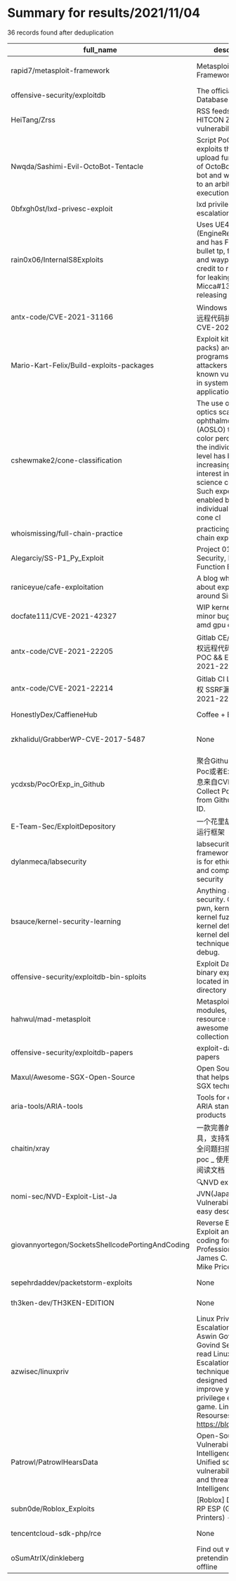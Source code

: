 
# Summary for results/2021/11/04
    
36 records found after deduplication

| full_name | description | html_url | matched_list | matched_count | pushed_at | size | stargazers_count | language | forks_count | vul_ids |
|--------------------------------------------------|------------------------------------------------------------------------------------------------------------------------------------------------------------------------------------------------------------------------------------------------------------------|---------------------------------------------------------------------|-------------------------------------------------|-----------------|---------------------------|---------|--------------------|------------------|---------------|--------------------|
| rapid7/metasploit-framework | Metasploit Framework | https://github.com/rapid7/metasploit-framework | ['metasploit module OR payload'] | 1 | 2021-11-04 01:35:35+00:00 | 649754 | 25506 | Ruby | 11708 | [] |
| offensive-security/exploitdb | The official Exploit Database repository | https://github.com/offensive-security/exploitdb | ['exploit'] | 1 | 2021-11-04 05:08:03+00:00 | 283420 | 6581 | C | 1817 | [] |
| HeiTang/Zrss | RSS feeds for HITCON ZeroDay’s vulnerability list | https://github.com/HeiTang/Zrss | ['zeroday'] | 1 | 2021-11-04 01:06:15+00:00 | 10972 | 2 | Python | 0 | [] |
| Nwqda/Sashimi-Evil-OctoBot-Tentacle | Script PoC that exploits the Tentacles upload functionality of OctoBot trading bot and which leads to an arbitrary code execution. | https://github.com/Nwqda/Sashimi-Evil-OctoBot-Tentacle | ['exploit', 'vulnerability poc'] | 2 | 2021-11-04 00:05:10+00:00 | 4 | 0 | Python | 0 | [] |
| 0bfxgh0st/lxd-privesc-exploit | lxd privilege escalation exploit | https://github.com/0bfxgh0st/lxd-privesc-exploit | ['exploit'] | 1 | 2021-11-04 00:11:34+00:00 | 3571 | 2 | Shell | 1 | [] |
| rain0x06/InternalS8Exploits | Uses UE4 (EngineRendering) and has Fixed Car fly, bullet tp, fov changer, and waypoint tp. All credit to ritz#8008 for leaking, and Micca#1337 for releasing publicly:) | https://github.com/rain0x06/InternalS8Exploits | ['exploit'] | 1 | 2021-11-04 02:24:32+00:00 | 672 | 0 | C++ | 0 | [] |
| antx-code/CVE-2021-31166 | Windows HTTP协议栈远程代码执行漏洞 CVE-2021-31166 | https://github.com/antx-code/CVE-2021-31166 | ['cve-2 OR cve_2'] | 1 | 2021-11-04 02:23:11+00:00 | 296 | 5 | Python | 3 | ['CVE-2021-31166'] |
| Mario-Kart-Felix/Build-exploits-packages | Exploit kits (or exploit packs) are automated programs used by attackers to exploit known vulnerabilities in systems or applications. | https://github.com/Mario-Kart-Felix/Build-exploits-packages | ['exploit'] | 1 | 2021-11-04 01:59:31+00:00 | 523 | 0 | Python | 0 | [] |
| cshewmake2/cone-classification | The use of adaptive optics scanning laser ophthalmoscopy (AOSLO) to probe color perception at the individual cone level has become increasingly of interest in the vision science community. Such experiments are enabled by having individual subjects' cone cl | https://github.com/cshewmake2/cone-classification | ['exploit'] | 1 | 2021-11-04 01:30:58+00:00 | 4751 | 0 | Jupyter Notebook | 0 | [] |
| whoismissing/full-chain-practice | practicing writing full chain exploits | https://github.com/whoismissing/full-chain-practice | ['exploit'] | 1 | 2021-11-04 01:36:03+00:00 | 9269 | 0 | | 0 | [] |
| Alegarciy/SS-P1_Py_Exploit | Project 01- Softare Security, Eval Function Exploit | https://github.com/Alegarciy/SS-P1_Py_Exploit | ['exploit'] | 1 | 2021-11-04 00:20:45+00:00 | 5 | 0 | HTML | 0 | [] |
| raniceyue/cafe-exploitation | A blog where I write about exploiting cafes around Singapore | https://github.com/raniceyue/cafe-exploitation | ['exploit'] | 1 | 2021-11-04 04:29:38+00:00 | 22141 | 0 | HTML | 0 | [] |
| docfate111/CVE-2021-42327 | WIP kernel exploit for minor bug i found in amd gpu driver | https://github.com/docfate111/CVE-2021-42327 | ['cve-2 OR cve_2', 'exploit'] | 2 | 2021-11-04 03:03:37+00:00 | 1642 | 0 | C | 0 | ['CVE-2021-42327'] |
| antx-code/CVE-2021-22205 | Gitlab CE/EE RCE 未授权远程代码执行漏洞 POC && EXP CVE-2021-22205 | https://github.com/antx-code/CVE-2021-22205 | ['cve poc', 'cve-2 OR cve_2', 'rce', 'rce poc'] | 4 | 2021-11-04 02:17:54+00:00 | 11 | 1 | Python | 1 | ['CVE-2021-22205'] |
| antx-code/CVE-2021-22214 | Gitlab CI Lint API未授权 SSRF漏洞 CVE-2021-22214 | https://github.com/antx-code/CVE-2021-22214 | ['cve-2 OR cve_2'] | 1 | 2021-11-04 02:21:28+00:00 | 7 | 1 | Python | 1 | ['CVE-2021-22214'] |
| HonestlyDex/CaffieneHub | Coffee + Exploiting | https://github.com/HonestlyDex/CaffieneHub | ['exploit'] | 1 | 2021-11-04 01:19:29+00:00 | 0 | 0 | | 0 | [] |
| zkhalidul/GrabberWP-CVE-2017-5487 | None | https://github.com/zkhalidul/GrabberWP-CVE-2017-5487 | ['cve-2 OR cve_2'] | 1 | 2021-11-04 02:32:21+00:00 | 0 | 0 | Python | 0 | ['CVE-2017-5487'] |
| ycdxsb/PocOrExp_in_Github | 聚合Github上已有的Poc或者Exp，CVE信息来自CVE官网。Auto Collect Poc Or Exp from Github by CVE ID. | https://github.com/ycdxsb/PocOrExp_in_Github | ['cve poc'] | 1 | 2021-11-04 04:01:51+00:00 | 122718 | 224 | Python | 67 | [] |
| E-Team-Sec/ExploitDepository | 一个花里胡哨的Exploit运行框架 | https://github.com/E-Team-Sec/ExploitDepository | ['exploit'] | 1 | 2021-11-04 03:54:39+00:00 | 10545 | 0 | Python | 0 | [] |
| dylanmeca/labsecurity | labsecurity is a framework and its use is for ethical hacking and computer security | https://github.com/dylanmeca/labsecurity | ['exploit'] | 1 | 2021-11-04 02:39:21+00:00 | 784 | 8 | Python | 5 | [] |
| bsauce/kernel-security-learning | Anything about kernel security. CTF kernel pwn, kernel exploit, kernel fuzz and kernel defense paper, kernel debugging technique, kernel CVE debug. | https://github.com/bsauce/kernel-security-learning | ['exploit'] | 1 | 2021-11-04 01:12:06+00:00 | 15726 | 265 | C | 37 | [] |
| offensive-security/exploitdb-bin-sploits | Exploit Database binary exploits located in the /sploits directory | https://github.com/offensive-security/exploitdb-bin-sploits | ['exploit', 'sploit'] | 2 | 2021-11-04 00:06:03+00:00 | 1534764 | 1520 | Python | 521 | [] |
| hahwul/mad-metasploit | Metasploit custom modules, plugins, resource script and.. awesome metasploit collection | https://github.com/hahwul/mad-metasploit | ['metasploit module OR payload'] | 1 | 2021-11-04 00:16:48+00:00 | 172901 | 252 | Ruby | 78 | [] |
| offensive-security/exploitdb-papers | exploit-database-papers | https://github.com/offensive-security/exploitdb-papers | ['exploit'] | 1 | 2021-11-04 01:36:28+00:00 | 2761190 | 357 | JavaScript | 55 | [] |
| Maxul/Awesome-SGX-Open-Source | Open Source Projects that helps exploit Intel SGX technology | https://github.com/Maxul/Awesome-SGX-Open-Source | ['exploit'] | 1 | 2021-11-04 03:02:15+00:00 | 136 | 99 | | 17 | [] |
| aria-tools/ARIA-tools | Tools for exploiting ARIA standard products | https://github.com/aria-tools/ARIA-tools | ['exploit'] | 1 | 2021-11-04 00:04:53+00:00 | 1282 | 46 | Python | 23 | [] |
| chaitin/xray | 一款完善的安全评估工具，支持常见 web 安全问题扫描和自定义 poc _ 使用之前务必先阅读文档 | https://github.com/chaitin/xray | ['vulnerability poc'] | 1 | 2021-11-04 01:34:32+00:00 | 35880 | 5992 | Vue | 1256 | [] |
| nomi-sec/NVD-Exploit-List-Ja | 🔍NVD exploit & JVN(Japan Vulnerability Notes) easy description | https://github.com/nomi-sec/NVD-Exploit-List-Ja | ['exploit'] | 1 | 2021-11-04 00:45:18+00:00 | 43438 | 24 | | 14 | [] |
| giovannyortegon/SocketsShellcodePortingAndCoding | Reverse Engineering Exploit and Tool coding for Security Professionals by James C. Foster with Mike Price | https://github.com/giovannyortegon/SocketsShellcodePortingAndCoding | ['exploit', 'shellcode'] | 2 | 2021-11-04 05:19:19+00:00 | 41 | 0 | C | 0 | [] |
| sepehrdaddev/packetstorm-exploits | None | https://github.com/sepehrdaddev/packetstorm-exploits | ['exploit'] | 1 | 2021-11-04 00:38:06+00:00 | 1597425 | 19 | C# | 9 | [] |
| th3ken-dev/TH3KEN-EDITION | None | https://github.com/th3ken-dev/TH3KEN-EDITION | ['exploit'] | 1 | 2021-11-04 04:49:27+00:00 | 3502558 | 2 | Batchfile | 0 | [] |
| azwisec/linuxpriv | Linux Privilege Escalation Resourses. Aswin Govind Aswin Govind Sep 8·1 min read Linux Privilege Escalation tactics and techniques Resourses designed to help you improve your privilege escalation game. Links and Resourses: Enjoy 😃 https://blog.g0tmi1k.c | https://github.com/azwisec/linuxpriv | ['exploit'] | 1 | 2021-11-04 02:18:07+00:00 | 6 | 2 | | 0 | [] |
| Patrowl/PatrowlHearsData | Open-Source Vulnerability Intelligence Center - Unified source of vulnerability, exploit and threat Intelligence feeds | https://github.com/Patrowl/PatrowlHearsData | ['exploit'] | 1 | 2021-11-04 00:04:35+00:00 | 440846 | 35 | | 19 | [] |
| subn0de/Roblox_Exploits | [Roblox] Downtown RP ESP (Gun Crates, Printers) -- genta | https://github.com/subn0de/Roblox_Exploits | ['exploit'] | 1 | 2021-11-04 03:10:24+00:00 | 1225 | 0 | Lua | 0 | [] |
| tencentcloud-sdk-php/rce | None | https://github.com/tencentcloud-sdk-php/rce | ['rce'] | 1 | 2021-11-04 00:48:33+00:00 | 81 | 0 | PHP | 0 | [] |
| oSumAtrIX/dinkleberg | Find out who is pretending to be offline | https://github.com/oSumAtrIX/dinkleberg | ['exploit'] | 1 | 2021-11-04 04:57:27+00:00 | 222 | 0 | Rust | 0 | [] |
